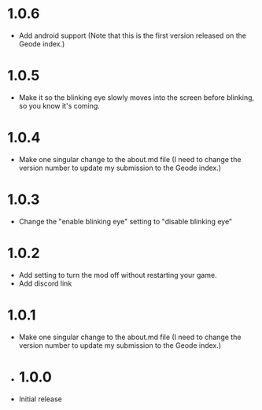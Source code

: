 # 1.0.6
- Add android support
(Note that this is the first version released on the Geode index.)

# 1.0.5
- Make it so the blinking eye slowly moves into the screen before blinking, so you know it's coming.  

# 1.0.4
- Make one singular change to the about.md file (I need to change the version number to update my submission to the Geode index.)

# 1.0.3
- Change the "enable blinking eye" setting to "disable blinking eye"

# 1.0.2
- Add setting to turn the mod off without restarting your game.
- Add discord link

# 1.0.1
- Make one singular change to the about.md file (I need to change the version number to update my submission to the Geode index.)

- # 1.0.0
- Initial release